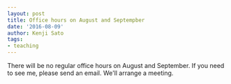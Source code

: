 ```yaml
---
layout: post
title: Office hours on August and Septempber
date: '2016-08-09'
author: Kenji Sato
tags:
- teaching
---
```


There will be no regular office hours on August and September. If you need to see me, please send an email. We'll arrange a meeting.
